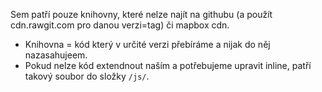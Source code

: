 Sem patří pouze knihovny, které nelze najít na githubu (a použít cdn.rawgit.com pro danou verzi=tag) či mapbox cdn.

- Knihovna = kód který v určité verzi přebíráme a nijak do něj nazasahujeem.
- Pokud nelze kód extendnout naším a potřebujeme upravit inline, patří takový soubor do složky `/js/`.
